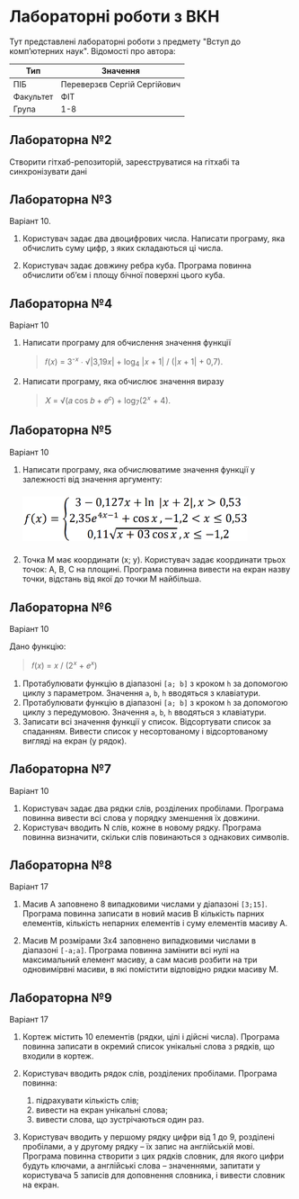 # Лабораторні роботи з ВКН

Тут представлені лабораторні роботи з предмету "Вступ до компʼютерних наук". Відомості про автора:

| Тип       | Значення                     |
|-----------|------------------------------|
| ПІБ       | Переверзєв Сергій Сергійович |
| Факультет | ФІТ                          |
| Група     | 1-8                          |

## Лабораторна №2

Створити гітхаб-репозиторій, зареєструватися на гітхабі та синхронізувати дані

## Лабораторна №3

Варіант 10.

1. Користувач задає два двоцифрових числа. Написати програму, яка обчислить суму цифр, з яких складаються ці числа.

2. Користувач задає довжину ребра куба. Програма повинна обчислити обʼєм і площу бічної поверхні цього куба.

## Лабораторна №4

Варіант 10
1. Написати програму для обчислення значення функції 
    > 𝑓(𝑥) = 3<sup>-𝑥</sup> ∙ √|3,19𝑥| + log<sub>4</sub> |𝑥 + 1| / (|𝑥 + 1| + 0,7).

2. Написати програму, яка обчислює значення виразу 
    > 𝑋 = √(𝑎 cos 𝑏 + 𝑒<sup>𝑐</sup>) + log<sub>7</sub>(2<sup>𝑥</sup> + 4). 

## Лабораторна №5

Варіант 10
1. Написати програму, яка обчислюватиме значення функції у залежності
   від значення аргументу:
   
   <img src="lab05/task1.png" style="margin: 8px 0" width="400">

2. Точка М має координати (х; у). Користувач задає координати трьох
   точок: А, В, С на площині. Програма повинна вивести на екран назву точки,
   відстань від якої до точки М найбільша.

## Лабораторна №6

Варіант 10

Дано функцію: 
> 𝑓(𝑥) = 𝑥 / (2<sup>𝑥</sup> + 𝑒<sup>𝑥</sup>)

1. Протабулювати функцію в діапазоні `[a; b]` з кроком `h` за допомогою циклу з параметром. Значення `a`, `b`, `h` вводяться з клавіатури.
2. Протабулювати функцію в діапазоні `[a; b]` з кроком `h` за допомогою циклу з передумовою. Значення `a`, `b`, `h` вводяться з клавіатури.
3. Записати всі значення функції у список. Відсортувати список за
   спаданням. Вивести список у несортованому і відсортованому вигляді на екран (у рядок).

## Лабораторна №7

Варіант 10

1. Користувач задає два рядки слів, розділених пробілами. Програма
   повинна вивести всі слова у порядку зменшення їх довжини.
2. Користувач вводить N слів, кожне в новому рядку. Програма повинна
   визначити, скільки слів повинаються з однакових символів. 


## Лабораторна №8

Варіант 17

1. Масив А заповнено 8 випадковими числами у діапазоні `[3;15]`. Програма повинна записати в новий масив В кількість парних елементів, кількість непарних елементів і суму елементів масиву А.

2. Масив М розмірами 3х4 заповнено випадковими числами в діапазоні `[-a;a]`. Програма повинна замінити всі нулі на максимальний елемент масиву, а сам масив розбити на три одновимірвні масиви, в які помістити відповідно рядки масиву М. 

## Лабораторна №9

Варіант 17

1. Кортеж містить 10 елементів (рядки, цілі і дійсні числа). Програма повинна записати в окремий список унікальні слова з рядків, що входили в кортеж.

2. Користувач вводить рядок слів, розділених пробілами. Програма повинна: 
   1. підрахувати кількість слів; 
   2. вивести на екран унікальні слова; 
   3. вивести слова, що зустрічаються один раз.

3. Користувач вводить у першому рядку цифри від 1 до 9, розділені пробілами, а у другому рядку – їх запис на англійській мові. Програма повинна створити з цих рядків словник, для якого цифри будуть ключами, а англійські слова – значеннями, запитати у користувача 5 записів для доповнення словника, і вивести словник на екран.